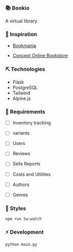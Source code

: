 ### 📚 Bookio
A virtual library.

### 🎨 Inspiration
- [Bookmania](https://www.behance.net/gallery/138738639/Bookamania-web-design?tracking_source=search_projects|bookstore+web)

- [Concept Online Bookstore](https://www.behance.net/gallery/167449119/Concept-Online-Bookstore?tracking_source=search_projects|bookstore+web)

### ⛏️ Technologies

- Flask
- PostgreSQL
- Tailwind
- Alpine.js

### 📄 Requirements

-   [ ] Inventory tracking
-   [ ] variants
-   [ ] Users
-   [ ] Reviews
-   [ ] Sells Reports
-   [ ] Costs and Utilities
-   [ ] Authors
-   [ ] Genres


### 💅 Styles
```
npm run tw:watch
```

### ⚡️ Development
```
python main.py
```